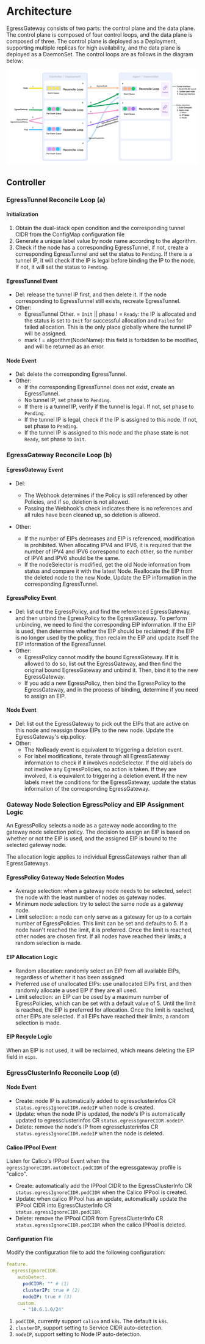 # Architecture

EgressGateway consists of two parts: the control plane and the data plane. The control plane is composed of four control loops, and the data plane is composed of three. The control plane is deployed as a Deployment, supporting multiple replicas for high availability, and the data plane is deployed as a DaemonSet. The control loops are as follows in the diagram below:

![arch](../proposal/03-egress-ip/arch.png)

## Controller

### EgressTunnel Reconcile Loop (a)

#### Initialization

1. Obtain the dual-stack open condition and the corresponding tunnel CIDR from the ConfigMap configuration file
2. Generate a unique label value by node name according to the algorithm.
3. Check if the node has a corresponding EgressTunnel, if not, create a corresponding EgressTunnel and set the status to `Pending`. If there is a tunnel IP, it will check if the IP is legal before binding the IP to the node.  If not, it will set the status to `Pending`.

#### EgressTunnel Event

- Del: release the tunnel IP first, and then delete it. If the node corresponding to EgressTunnel still exists, recreate EgressTunnel.
- Other:
  - EgressTunnel Other. = `Init` || phase ! = `Ready`: the IP is allocated and the status is set to `Init` for successful allocation and `Failed` for failed allocation. This is the only place globally where the tunnel IP will be assigned.
  - mark ! = algorithm(NodeName): this field is forbidden to be modified, and will be returned as an error.

#### Node Event

- Del: delete the corresponding EgressTunnel.
- Other:
  - If the corresponding EgressTunnel does not exist, create an EgressTunnel.
  - No tunnel IP, set phase to `Pending`.
  - If there is a tunnel IP, verify if the tunnel is legal. If not, set phase to `Pending`.
  - If the tunnel IP is legal, check if the IP is assigned to this node. If not, set phase to `Pending`.
  - If the tunnel IP is assigned to this node and the phase state is not `Ready`, set phase to `Init`.

### EgressGateway Reconcile Loop (b)

#### EgressGateway Event

- Del:
  - The Webhook determines if the Policy is still referenced by other Policies, and if so, deletion is not allowed.
  - Passing the Webhook's check indicates there is no references and all rules have been cleaned up, so deletion is allowed.

- Other:
  - If the number of EIPs decreases and EIP is referenced, modification is prohibited. When allocating IPV4 and IPV6, it is required that the number of IPV4 and IPV6 correspond to each other, so the number of IPV4 and IPV6 should be the same.
  - If the nodeSelector is modified, get the old Node information from status and compare it with the latest Node. Reallocate the EIP from the deleted node to the new Node. Update the EIP information in the corresponding EgressTunnel.

#### EgressPolicy Event

- Del: list out the EgressPolicy, and find the referenced EgressGateway, and then unbind the EgressPolicy to the EgressGateway. To perform unbinding, we need to find the corresponding EIP information. If the EIP is used, then determine whether the EIP should be reclaimed; if the EIP is no longer used by the policy, then reclaim the EIP and update itself the EIP information of the EgressTunnel.
- Other:
  - EgressPolicy cannot modify the bound EgressGateway. If it is allowed to do so, list out the EgressGateway, and then find the original bound EgressGateway and unbind it. Then, bind it to the new EgressGateway.
  - If you add a new EgressPolicy, then bind the EgressPolicy to the EgressGateway, and in the process of binding, determine if you need to assign an EIP.

#### Node Event

- Del: list out the EgressGateway to pick out the EIPs that are active on this node and reassign those EIPs to the new node. Update the EgressGateway's eip.policy.
- Other:
  - The NoReady event is equivalent to triggering a deletion event.
  - For label modifications, iterate through all EgressGateway information to check if it involves nodeSelector. If the old labels do not involve any EgressPolicies, no action is taken. If they are involved, it is equivalent to triggering a deletion event. If the new labels meet the conditions for the EgressGateway, update the status information of the corresponding EgressGateway.

### Gateway Node Selection EgressPolicy and EIP Assignment Logic

An EgressPolicy selects a node as a gateway node according to the gateway node selection policy. The decision to assign an EIP is based on whether or not the EIP is used, and the assigned EIP is bound to the selected gateway node.

The allocation logic applies to individual EgressGateways rather than all EgressGateways.

#### EgressPolicy Gateway Node Selection Modes

- Average selection: when a gateway node needs to be selected, select the node with the least number of nodes as gateway nodes.
- Minimum node selection: try to select the same node as a gateway node.
- Limit selection: a node can only serve as a gateway for up to a certain number of EgressPolicies. This limit can be set and defaults to 5. If a node hasn't reached the limit, it is preferred. Once the limit is reached, other nodes are chosen first. If all nodes have reached their limits, a random selection is made.

#### EIP Allocation Logic

- Random allocation: randomly select an EIP from all available EIPs, regardless of whether it has been assigned
- Preferred use of unallocated EIPs: use unallocated EIPs first, and then randomly allocate a used EIP if they are all used.
- Limit selection: an EIP can be used by a maximum number of EgressPolicies, which can be set with a default value of 5. Until the limit is reached, the EIP is preferred for allocation. Once the limit is reached, other EIPs are selected. If all EIPs have reached their limits, a random selection is made.

#### EIP Recycle Logic

When an EIP is not used, it will be reclaimed, which means deleting the EIP field in `eips`.

### EgressClusterInfo Reconcile Loop (d)

#### Node Event

- Create: node IP is automatically added to egressclusterinfos CR `status.egressIgnoreCIDR.nodeIP` when node is created.
- Update: when the node IP is updated, the node's IP is automatically updated to egressclusterinfos CR `status.egressIgnoreCIDR.nodeIP`.
- Delete: remove the node's IP from egressclusterinfos CR `status.egressIgnoreCIDR.nodeIP` when the node is deleted.

#### Calico IPPool Event

Listen for Calico's IPPool Event when the `egressIgnoreCIDR.autoDetect.podCIDR` of the egressgateway profile is "calico".

- Create: automatically add the IPPool CIDR to the EgressClusterInfo CR `status.egressIgnoreCIDR.podCIDR` when the Calico IPPool is created.
- Update: when calico IPPool has an update, automatically update the IPPool CIDR into EgressClusterInfo CR `status.egressIgnoreCIDR.podCIDR`.
- Delete: remove the IPPool CIDR from EgressClusterInfo CR `status.egressIgnoreCIDR.podCIDR` when the calico IPPool is deleted.

#### Configuration File

Modify the configuration file to add the following configuration:

```yaml
feature.
  egressIgnoreCIDR.
    autoDetect.
      podCIDR: "" # (1)
      clusterIP: true # (2)
      nodeIP: true # (3)
    custom.
      - "10.6.1.0/24"
```

1. `podCIDR`, currently support `calico` and `k8s`. The default is `k8s`.
2. `clusterIP`, support setting to Service CIDR auto-detection.
3. `nodeIP`, support setting to Node IP auto-detection.
